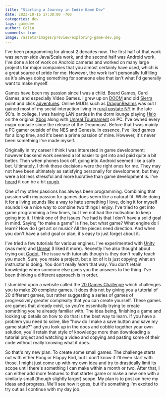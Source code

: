 ```yaml
---
title: "Starting a Journey in Indie Game Dev"
date: 2023-10-16 17:30:00 -700
categories: dev
tags: gamedev
author: Colin
comments: true
image: /assets/images/preview/exploring-game-dev.png
---
```


I've been programming for almost 2 decades now. The first half of that work was server-side Java/Scala work, and the second half was Android work. I've done a lot of work on Android cameras and worked on many large projects for major companies that you almost certainly have used, which is a great source of pride for me. However, the work isn't personally fulfilling as it's always doing something for someone else that isn't what I'd generally want to make myself.

Games have been my passion since I was a child. Board Games, Card Games, and especially Video Games. I grew up on [DOOM](https://store.steampowered.com/app/2280/DOOM_1993/) and old [Sierra](https://en.wikipedia.org/wiki/Sierra_Entertainment) point and click [adventures](https://www.gog.com/game/kings_quest_4_5_6). Online MUDs such as [DragonRealms](https://www.play.net/dr/) was out I gained most of my social interaction living in [rural upstate NY](https://berneny.org/) in the late 90's. In college, I was having LAN parties in the dorm lounge playing [Halo](https://store.steampowered.com/app/1064221/Halo_Combat_Evolved_Anniversary/) on the original [Xbox](https://en.wikipedia.org/wiki/Xbox_(console)) along with [Unreal Tournament](https://store.steampowered.com/app/13240/Unreal_Tournament_Game_of_the_Year_Edition/) on PC. I've owned every major console since the release of the Dreamcast. Before that I was mainly a PC gamer outside of the NES and Genesis. In essence, I've liked games for a long time, and it's been a prime passion of mine. However, it's never been something I've made myself.

Originally in my career I think I was interested in game development; however backend work seemed a lot easier to get into and paid quite a bit better. Then when phones took off, going into Android seemed like a safe bet. Ultimately, I think those decisions were the right ones for me. They may not have been ultimately as satisfying personally for development, but they were a lot less stressful and more lucrative than game development is. I've [heard](https://kotaku.com/the-pizza-party-where-everyone-got-fired-1685455125) it can be a bit [rough](https://ea-spouse.livejournal.com/274.html).

One of my other passions has always been programming. Combining that passion with my passion for games does seem like a natural fit. While doing it for a living sounds like a way to hate something I love, doing it for myself sounds like a nice way to combine two things I enjoy. I've tried to get into game programming a few times, but I've not had the motivation to keep going into it. I think one of the issues I've had is that I don't have a solid goal in mind. Saying "to make a game" is fine, but what game? What engine do I learn? How do I get art or music? All the pieces need direction. And when you don't have a solid goal or plan, it's easy to just forget about it.

I've tried a few tutorials for various engines. I've experimented with [Unity](https://unity.com/) (was meh) and [Unreal](https://www.unrealengine.com/en-US/) (I liked it more). Recently I've also thought about trying out [Godot](https://godotengine.org/). The issue with tutorials though is they don't really teach you much. Sure, you make a project, but a lot of it is just copying what an instructor is doing. You don't really *learn* that way. You don't retain knowledge when someone else gives you the answers to the thing. I've been thinking a different approach is in order.

I stumbled upon a website called the [20 Games Challenge](https://20_games_challenge.gitlab.io/) which challenges you to make 20 complete games. It does this not by giving you a tutorial of 20 different games, but rather suggesting a series of games of progressively greater complexity that you can create yourself. These games are games that already exist, so you're essentially trying to create something you're already familiar with. The idea being, finishing a game and looking up details on how to do that is the best way to learn. If you have a problem you need to solve, like "how do I make a save button and save my game state?" and you look up in the docs and cobble together your own solution, you'll retain that style of knowledge more than downloading a tutorial project and watching a video and copying and pasting some of their code without really knowing what it does.

So that's my new plan. To create some small games. The challenge starts out with either Pong or Flappy Bird, but I don't know if I'll even start with those. I might just come up with my own idea and try to drastically limit its scope until there's something I can make within a month or two. After that, I can either add more features to that starter game or make a new one with a similarly small (though slightly larger) scope. My plan is to post on here my ideas and progress. We'll see how it goes, but it's something I'm excited to try out as I continue with my day job.
